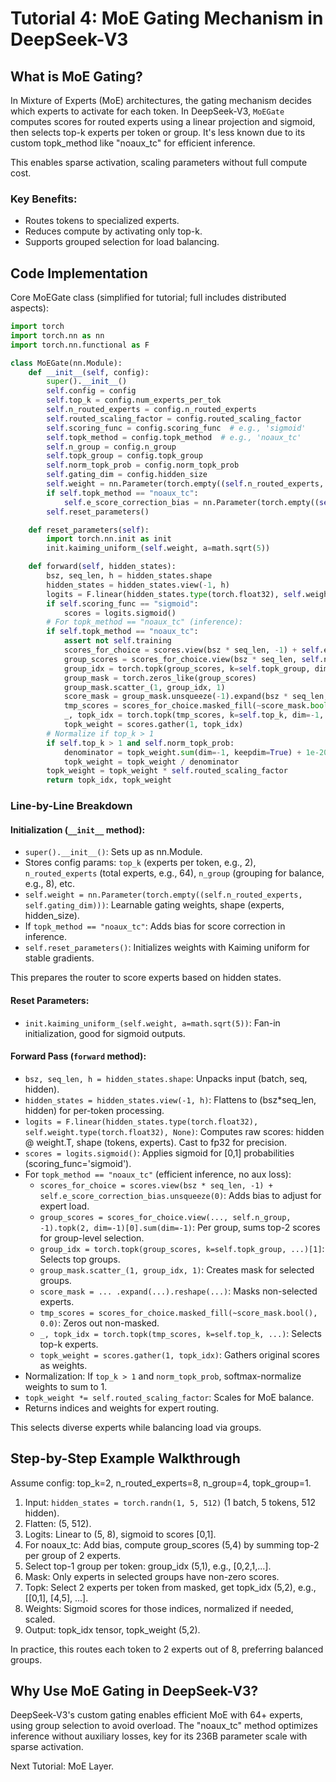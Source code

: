 # Tutorial 4: MoE Gating Mechanism in DeepSeek-V3

## What is MoE Gating?

In Mixture of Experts (MoE) architectures, the gating mechanism decides which experts to activate for each token. In DeepSeek-V3, `MoEGate` computes scores for routed experts using a linear projection and sigmoid, then selects top-k experts per token or group. It's less known due to its custom topk_method like "noaux_tc" for efficient inference.

This enables sparse activation, scaling parameters without full compute cost.

### Key Benefits:
- Routes tokens to specialized experts.
- Reduces compute by activating only top-k.
- Supports grouped selection for load balancing.

## Code Implementation

Core MoEGate class (simplified for tutorial; full includes distributed aspects):

```python
import torch
import torch.nn as nn
import torch.nn.functional as F

class MoEGate(nn.Module):
    def __init__(self, config):
        super().__init__()
        self.config = config
        self.top_k = config.num_experts_per_tok
        self.n_routed_experts = config.n_routed_experts
        self.routed_scaling_factor = config.routed_scaling_factor
        self.scoring_func = config.scoring_func  # e.g., 'sigmoid'
        self.topk_method = config.topk_method  # e.g., 'noaux_tc'
        self.n_group = config.n_group
        self.topk_group = config.topk_group
        self.norm_topk_prob = config.norm_topk_prob
        self.gating_dim = config.hidden_size
        self.weight = nn.Parameter(torch.empty((self.n_routed_experts, self.gating_dim)))
        if self.topk_method == "noaux_tc":
            self.e_score_correction_bias = nn.Parameter(torch.empty((self.n_routed_experts)))
        self.reset_parameters()

    def reset_parameters(self):
        import torch.nn.init as init
        init.kaiming_uniform_(self.weight, a=math.sqrt(5))

    def forward(self, hidden_states):
        bsz, seq_len, h = hidden_states.shape
        hidden_states = hidden_states.view(-1, h)
        logits = F.linear(hidden_states.type(torch.float32), self.weight.type(torch.float32), None)
        if self.scoring_func == "sigmoid":
            scores = logits.sigmoid()
        # For topk_method == "noaux_tc" (inference):
        if self.topk_method == "noaux_tc":
            assert not self.training
            scores_for_choice = scores.view(bsz * seq_len, -1) + self.e_score_correction_bias.unsqueeze(0)
            group_scores = scores_for_choice.view(bsz * seq_len, self.n_group, -1).topk(2, dim=-1)[0].sum(dim=-1)
            group_idx = torch.topk(group_scores, k=self.topk_group, dim=-1, sorted=False)[1]
            group_mask = torch.zeros_like(group_scores)
            group_mask.scatter_(1, group_idx, 1)
            score_mask = group_mask.unsqueeze(-1).expand(bsz * seq_len, self.n_group, self.n_routed_experts // self.n_group).reshape(bsz * seq_len, -1)
            tmp_scores = scores_for_choice.masked_fill(~score_mask.bool(), 0.0)
            _, topk_idx = torch.topk(tmp_scores, k=self.top_k, dim=-1, sorted=False)
            topk_weight = scores.gather(1, topk_idx)
        # Normalize if top_k > 1
        if self.top_k > 1 and self.norm_topk_prob:
            denominator = topk_weight.sum(dim=-1, keepdim=True) + 1e-20
            topk_weight = topk_weight / denominator
        topk_weight = topk_weight * self.routed_scaling_factor
        return topk_idx, topk_weight
```

### Line-by-Line Breakdown

#### Initialization (`__init__` method):
- `super().__init__()`: Sets up as nn.Module.
- Stores config params: `top_k` (experts per token, e.g., 2), `n_routed_experts` (total experts, e.g., 64), `n_group` (grouping for balance, e.g., 8), etc.
- `self.weight = nn.Parameter(torch.empty((self.n_routed_experts, self.gating_dim)))`: Learnable gating weights, shape (experts, hidden_size).
- If `topk_method == "noaux_tc"`: Adds bias for score correction in inference.
- `self.reset_parameters()`: Initializes weights with Kaiming uniform for stable gradients.

This prepares the router to score experts based on hidden states.

#### Reset Parameters:
- `init.kaiming_uniform_(self.weight, a=math.sqrt(5))`: Fan-in initialization, good for sigmoid outputs.

#### Forward Pass (`forward` method):
- `bsz, seq_len, h = hidden_states.shape`: Unpacks input (batch, seq, hidden).
- `hidden_states = hidden_states.view(-1, h)`: Flattens to (bsz*seq_len, hidden) for per-token processing.
- `logits = F.linear(hidden_states.type(torch.float32), self.weight.type(torch.float32), None)`: Computes raw scores: hidden @ weight.T, shape (tokens, experts). Cast to fp32 for precision.
- `scores = logits.sigmoid()`: Applies sigmoid for [0,1] probabilities (scoring_func='sigmoid').
- For `topk_method == "noaux_tc"` (efficient inference, no aux loss):
  - `scores_for_choice = scores.view(bsz * seq_len, -1) + self.e_score_correction_bias.unsqueeze(0)`: Adds bias to adjust for expert load.
  - `group_scores = scores_for_choice.view(..., self.n_group, -1).topk(2, dim=-1)[0].sum(dim=-1)`: Per group, sums top-2 scores for group-level selection.
  - `group_idx = torch.topk(group_scores, k=self.topk_group, ...)[1]`: Selects top groups.
  - `group_mask.scatter_(1, group_idx, 1)`: Creates mask for selected groups.
  - `score_mask = ... .expand(...).reshape(...)`: Masks non-selected experts.
  - `tmp_scores = scores_for_choice.masked_fill(~score_mask.bool(), 0.0)`: Zeros out non-masked.
  - `_, topk_idx = torch.topk(tmp_scores, k=self.top_k, ...)`: Selects top-k experts.
  - `topk_weight = scores.gather(1, topk_idx)`: Gathers original scores as weights.
- Normalization: If `top_k > 1` and `norm_topk_prob`, softmax-normalize weights to sum to 1.
- `topk_weight *= self.routed_scaling_factor`: Scales for MoE balance.
- Returns indices and weights for expert routing.

This selects diverse experts while balancing load via groups.

## Step-by-Step Example Walkthrough

Assume config: top_k=2, n_routed_experts=8, n_group=4, topk_group=1.

1. Input: `hidden_states = torch.randn(1, 5, 512)` (1 batch, 5 tokens, 512 hidden).
2. Flatten: (5, 512).
3. Logits: Linear to (5, 8), sigmoid to scores [0,1].
4. For noaux_tc: Add bias, compute group_scores (5,4) by summing top-2 per group of 2 experts.
5. Select top-1 group per token: group_idx (5,1), e.g., [0,2,1,...].
6. Mask: Only experts in selected groups have non-zero scores.
7. Topk: Select 2 experts per token from masked, get topk_idx (5,2), e.g., [[0,1], [4,5], ...].
8. Weights: Sigmoid scores for those indices, normalized if needed, scaled.
9. Output: topk_idx tensor, topk_weight (5,2).

In practice, this routes each token to 2 experts out of 8, preferring balanced groups.

## Why Use MoE Gating in DeepSeek-V3?

DeepSeek-V3's custom gating enables efficient MoE with 64+ experts, using group selection to avoid overload. The "noaux_tc" method optimizes inference without auxiliary losses, key for its 236B parameter scale with sparse activation.

Next Tutorial: MoE Layer.
